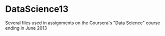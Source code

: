DataScience13
=============

Several files used in assignments on the Coursera's "Data Science" course ending in June 2013
